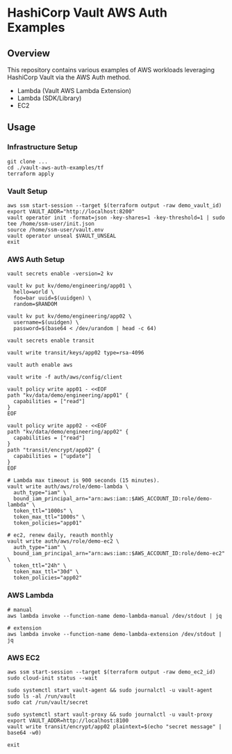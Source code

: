 # HashiCorp Vault AWS Auth Examples

## Overview
This repository contains various examples of AWS workloads leveraging HashiCorp Vault via the AWS Auth method.

- Lambda (Vault AWS Lambda Extension)
- Lambda (SDK/Library)
- EC2

## Usage

### Infrastructure Setup
```shell
git clone ...
cd ./vault-aws-auth-examples/tf
terraform apply
```

### Vault Setup
```shell
aws ssm start-session --target $(terraform output -raw demo_vault_id)
export VAULT_ADDR="http://localhost:8200"
vault operator init -format=json -key-shares=1 -key-threshold=1 | sudo tee /home/ssm-user/init.json
source /home/ssm-user/vault.env
vault operator unseal $VAULT_UNSEAL
exit
```

### AWS Auth Setup
```shell
vault secrets enable -version=2 kv

vault kv put kv/demo/engineering/app01 \
  hello=world \
  foo=bar uuid=$(uuidgen) \
  random=$RANDOM

vault kv put kv/demo/engineering/app02 \
  username=$(uuidgen) \
  password=$(base64 < /dev/urandom | head -c 64)

vault secrets enable transit

vault write transit/keys/app02 type=rsa-4096

vault auth enable aws

vault write -f auth/aws/config/client

vault policy write app01 - <<EOF
path "kv/data/demo/engineering/app01" {
  capabilities = ["read"]
}
EOF

vault policy write app02 - <<EOF
path "kv/data/demo/engineering/app02" {
  capabilities = ["read"]
}
path "transit/encrypt/app02" {
  capabilities = ["update"]
}
EOF

# Lambda max timeout is 900 seconds (15 minutes).
vault write auth/aws/role/demo-lambda \
  auth_type="iam" \
  bound_iam_principal_arn="arn:aws:iam::$AWS_ACCOUNT_ID:role/demo-lambda" \
  token_ttl="1000s" \
  token_max_ttl="1000s" \
  token_policies="app01"

# ec2, renew daily, reauth monthly
vault write auth/aws/role/demo-ec2 \
  auth_type="iam" \
  bound_iam_principal_arn="arn:aws:iam::$AWS_ACCOUNT_ID:role/demo-ec2" \
  token_ttl="24h" \
  token_max_ttl="30d" \
  token_policies="app02"
```

### AWS Lambda
```shell
# manual
aws lambda invoke --function-name demo-lambda-manual /dev/stdout | jq

# extension
aws lambda invoke --function-name demo-lambda-extension /dev/stdout | jq
```

### AWS EC2
```shell
aws ssm start-session --target $(terraform output -raw demo_ec2_id)
sudo cloud-init status --wait

sudo systemctl start vault-agent && sudo journalctl -u vault-agent
sudo ls -al /run/vault
sudo cat /run/vault/secret

sudo systemctl start vault-proxy && sudo journalctl -u vault-proxy
export VAULT_ADDR=http://localhost:8100
vault write transit/encrypt/app02 plaintext=$(echo "secret message" | base64 -w0)

exit
```
